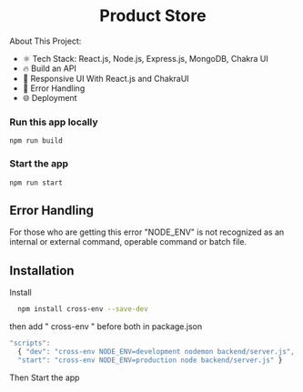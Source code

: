 <h1 align="center">Product Store</h1>

About This Project:

-   ⚛️ Tech Stack: React.js, Node.js, Express.js, MongoDB, Chakra UI
-   🔥 Build an API
-   📱 Responsive UI With React.js and ChakraUI
-   🐞 Error Handling
-   🌐 Deployment

### Run this app locally

```shell
npm run build
```

### Start the app

```shell
npm run start
```


## Error Handling 
 For those who are getting this error "NODE_ENV" is not recognized as an internal or external command, operable command or batch file.


## Installation

Install

```bash
  npm install cross-env --save-dev
```

then add " cross-env " before both in package.json

```javascript
"scripts": 
  { "dev": "cross-env NODE_ENV=development nodemon backend/server.js", 
  "start": "cross-env NODE_ENV=production node backend/server.js" }
```

Then Start the app
